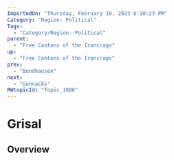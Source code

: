 ```yaml
---
ImportedOn: "Thursday, February 16, 2023 6:10:23 PM"
Category: "Region: Political"
Tags:
  - "Category/Region--Political"
parent:
  - "Free Cantons of the Ironcrags"
up:
  - "Free Cantons of the Ironcrags"
prev:
  - "Bundhausen"
next:
  - "Gunnacks"
RWtopicId: "Topic_1988"
---
```

# Grisal
## Overview
